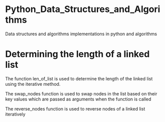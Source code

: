 # Python_Data_Structures_and_Algorithms
Data structures and algorithms implementations in python and algorithms 

# Determining the length of a linked list
The function len_of_list is used to determine the length of the linked list 
using the iterative method.

The swap_nodes function is used to swap nodes in the list based on their 
key values which are passed as arguments when the function is called 

The reverse_nodes function is used to reverse nodes of a linked list iteratively
